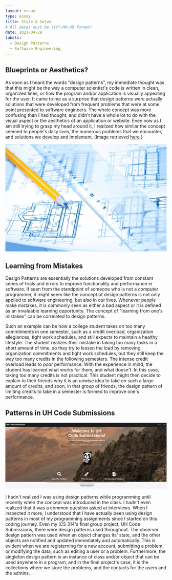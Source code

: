 ```yaml
---
layout: essay
type: essay
title: Style & Solve
# All dates must be YYYY-MM-DD format!
date: 2021-04-29
labels:
  - Design Patterns
  - Software Engineering
---
```


## Blueprints or Aesthetics?

As soon as I heard the words "design patterns", my immediate thought was that this might be the way a computer scientist's code is written in clean, organized lines, or how the program and/or application is visually appealing for the user. It came to me as a surprise that design patterns were actually solutions that were developed from frequent problems that were at some point presented to software engineers. The whole concept was more confusing than I had thought, and didn't have a whole lot to do with the visual aspect or the aesthetics of an application or website. Even now as I am still trying to grasp my head around it, I realized how similar the concept seemed to people's daily lives, the numerous problems that we encounter, and solutions we develop and implement. (Image retrieved <a href="https://jhmrad.com/22-inspiring-blueprint-design-photo/architecture-design-blueprint/">here</a>.)

<img class="ui medium floated image" src="../images/blueprint.jpg">

## Learning from Mistakes

Design Patterns are essentially the solutions developed from constant series of trials and errors to improve functionality and performance in software. If seen from the standpoint of someone who is not a computer programmer, it might seem like the concept of design patterns is not only applied to software engineering, but also in our lives. Whenever people make mistakes, it is commonly seen as either a bad aspect or it is defined as an invaluable learning opportunity. The concept of "learning from one's mistakes" can be correlated to design patterns.

Such an example can be how a college student takes on too many commitments in one semester, such as a credit overload, organization allegiances, tight work schedules, and still expects to maintain a healthy lifestyle. The student realizes their mistake in taking too many tasks in a short amount of time, so they try to lessen the load by removing organization commitments and tight work schedules, but they still keep the way too many credits in the following semesters. The intense credit overload leads to poor performance. With the experience in mind, the student has learned what works for them, and what doesn't. In this case, taking too many credits is not practical. This student might then decide to explain to their friends why it is an unwise idea to take on such a large amount of credits, and soon, in that group of friends, the design pattern of limiting credits to take in a semester is formed to improve one's performance.

## Patterns in UH Code Submissions

<img class="ui medium right floated image" src="../images/uhcode.png">

I hadn't realized I was using design patterns while programming until recently when the concept was introduced in the class. I hadn't even realized that it was a common question asked at interviews. When I inspected it more, I understood that I have actually been using design patterns in most of my programming assignments since I started on this coding journey. Even my ICS 314's final group project, UH Code Submissions, there were design patterns used throughout. The observer design pattern was used when an object changes its' state, and the other objects are notified and updated immediately and automatically. This is evident when we are registerning for a new account, submitting a problem, or modifying the data, such as editing a user or a problem. Furthermore, the singleton design pattern is an instance of class and/or object that can be used anywhere in a program, and in the final project's case, it is the collections where we store the problems, and the contacts for the users and the admins.
